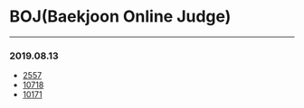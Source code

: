 # BOJ(Baekjoon Online Judge)
---
### 2019.08.13
- [2557](https://www.acmicpc.net/problem/2557)
- [10718](https://www.acmicpc.net/problem/10718)
- [10171](https://www.acmicpc.net/problem/10171)